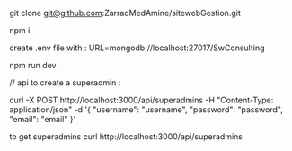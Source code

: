 git clone git@github.com:ZarradMedAmine/sitewebGestion.git

npm i 

create .env file with : URL=mongodb://localhost:27017/SwConsulting

npm run dev

// api
to create a superadmin :

curl -X POST http://localhost:3000/api/superadmins -H "Content-Type: application/json" -d '{
    "username": "username",
    "password": "password",
    "email": "email"
}'

to get superadmins 
curl http://localhost:3000/api/superadmins